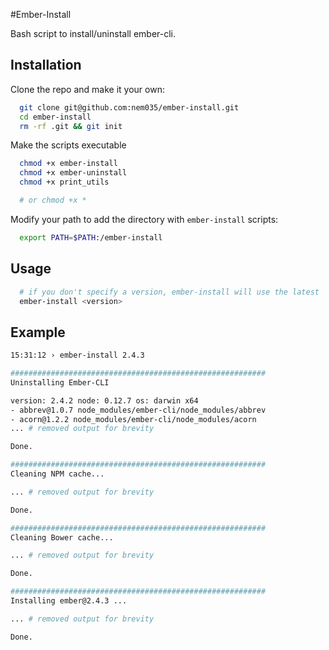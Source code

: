 #Ember-Install

Bash script to install/uninstall ember-cli.

## Installation

Clone the repo and make it your own:

```bash
  git clone git@github.com:nem035/ember-install.git
  cd ember-install
  rm -rf .git && git init
```
Make the scripts executable

```bash
  chmod +x ember-install
  chmod +x ember-uninstall
  chmod +x print_utils

  # or chmod +x *
```

Modify your path to add the directory with `ember-install` scripts:

```bash
  export PATH=$PATH:/ember-install
```

## Usage

```bash
  # if you don't specify a version, ember-install will use the latest
  ember-install <version>
```

## Example
```bash
15:31:12 › ember-install 2.4.3

#########################################################
Uninstalling Ember-CLI

version: 2.4.2 node: 0.12.7 os: darwin x64
- abbrev@1.0.7 node_modules/ember-cli/node_modules/abbrev
- acorn@1.2.2 node_modules/ember-cli/node_modules/acorn
... # removed output for brevity

Done.

#########################################################
Cleaning NPM cache...

... # removed output for brevity

Done.

#########################################################
Cleaning Bower cache...

... # removed output for brevity

Done.

#########################################################
Installing ember@2.4.3 ...

... # removed output for brevity

Done.
```